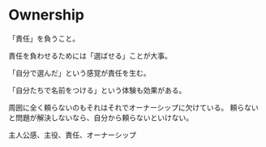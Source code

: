 # Ownership

「責任」を負うこと。

責任を負わせるためには「選ばせる」ことが大事。

「自分で選んだ」という感覚が責任を生む。

「自分たちで名前をつける」という体験も効果がある。

周囲に全く頼らないのもそれはそれでオーナーシップに欠けている。
頼らないと問題が解決しないなら、自分から頼らないといけない。

主人公感、主役、責任、オーナーシップ
